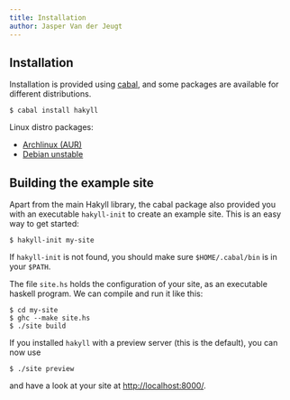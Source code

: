 ```yaml
---
title: Installation
author: Jasper Van der Jeugt
---
```


Installation
------------

Installation is provided using [cabal], and some packages are available for
different distributions.

    $ cabal install hakyll

[cabal]: http://www.haskell.org/cabal/

Linux distro packages:

- [Archlinux (AUR)](https://aur.archlinux.org/packages/haskell-hakyll/)
- [Debian unstable](http://packages.debian.org/source/sid/haskell-hakyll)

Building the example site
-------------------------

Apart from the main Hakyll library, the cabal package also provided you with an
executable `hakyll-init` to create an example site. This is an easy way to get
started:

    $ hakyll-init my-site

If `hakyll-init` is not found, you should make sure `$HOME/.cabal/bin` is in
your `$PATH`.

The file `site.hs` holds the configuration of your site, as an executable
haskell program. We can compile and run it like this:

    $ cd my-site
    $ ghc --make site.hs
    $ ./site build

If you installed `hakyll` with a preview server (this is the default), you can
now use

    $ ./site preview

and have a look at your site at
[http://localhost:8000/](http://localhost:8000/).
